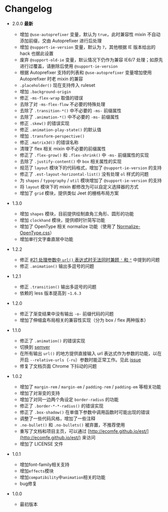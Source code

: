# Changelog
* 2.0.0 **最新**
  * 增加 `@use-autoprefixer` 变量，默认为 `true`，此时兼容性 mixin 不自动添加前缀，交由 Autoprefixer 进行后处理
  * 增加 `@support-ie-version` 变量，默认为 `7`，其他根据 IE 版本给出的 hack 也据此设置
  * 废弃 `@support-old-ie` 变量，默认情况下仍作为兼容 IE6/7 处理；如原先进行过覆盖，请删除后使用 `@support-ie-version`
  * 根据 Autoprefixer 支持的列表和 `@use-autoprefixer` 变量增加使用 Autoprefixer 时老 mixin 的兼容
  * `.placeholder()` 现在支持传入 ruleset
  * 增加 `.background-origin`
  * 修正 `-ms-flex-wrap` 取值的错误
  * 去除了对 `-ms-flex-flow` 不必要的特殊处理
  * 去除了 `.transition-*()` 中不必要的 `-ms-` 前缀属性
  * 去除了 `.animation-*()` 中不必要的 `-ms-` 前缀属性
  * 修正 `.skew()` 的错误实现
  * 修正 `.animation-play-state()` 的默认值
  * 增加 `.transform-perspective()`
  * 修正 `.matrix3d()` 的错误名称
  * 清理了 flex 相关 mixin 中不必要的前缀属性
  * 修正了 `.flex-grow()` 和 `.flex-shrink()` 中 `-ms-` 前缀属性的实现
  * 去除了 `.justify-content()` 中 `box` 相关属性的实现
  * 规范了 `layout` 模块下的代码格式，增加了 `@support-ie-version` 的支持
  * 修正了 `.est-layout-horizontal-list()` 没有处理 `ol` 样式的问题
  * 为 `shapes` / `typography` / `util` 模块增加了 `@support-ie-version` 的支持
  * 将 `layout` 模块下的 mixin 都修改为可以自定义选择器的方式
  * 增加了 `grid` 模块，提供类似 Jeet 的栅格布局方案

* 1.3.0
  * 增加 `shapes` 模块，目前提供绘制直角三角形、圆形的功能
  * 增加 `clockhand` 模块，提供顺时针简写功能
  * 增加了 OpenType 相关 normalize 功能（使用了 [Normalize-OpenType.css](https://github.com/kennethormandy/normalize-opentype.css)）
  * 增加单行文字垂直居中功能

* 1.2.2
  * 修正 [#21 处理参数中 `url()` 表达式时无法同时兼顾 `'` 和 `"`](https://github.com/ecomfe/est/issues/21) 中提到的问题
  * 修正 `.animation()` 输出多逗号的问题

* 1.2.1
  * 修正 `.transition()` 输出多逗号的问题
  * 依赖的 less 版本提高到 `~1.6.3`

* 1.2.0
  * 修正了渐变结果中没有输出 `-o-` 前缀代码的问题
  * 增加了伸缩盒布局相关的兼容性实现（分为 box / flex 两种版本）

* 1.1.0
  * 修正了 `.animation()` 的错误实现
  * 切换到 [semver](http://semver.org/)
  * 在所有输出 `url()` 的地方提供直接输入 url 表达式作为参数的功能，以在开启 `--relative-urls`（`-ru`）参数时能正常工作。见此 [issue](https://github.com/ecomfe/est/issues/15)
  * 修复了文档页面 Chrome 下抖动的问题

* 1.0.2
  * 增加了 `margin-rem` / `margin-em` / `padding-rem` / `padding-em` 等相关功能
  * 增加了对渐变的支持
  * 增加了对同一边两个角设定 `border-radius` 的功能
  * 修正了 `.border-*-*-radius()` 的错误实现
  * 修正了 `.box-shadow()` 在单值下参数中调用函数时可能出现的错误
  * 调整了一些代码风格，增加了一些注释
  * `.no-bullet()` 和 `.no-bullets()` 被弃置，不推荐使用
  * 重写了文档和项目主页，可以通过 [http://ecomfe.github.io/est/](http://ecomfe.github.io/est/) 来访问
  * 增加了 LICENSE 文件

* 1.0.1
  * 增加font-family相关支持
  * 增加`effects`模块
  * 增加`compatibility`中`animation`相关的功能
  * bug修复

* 1.0.0
  * 最初版本
